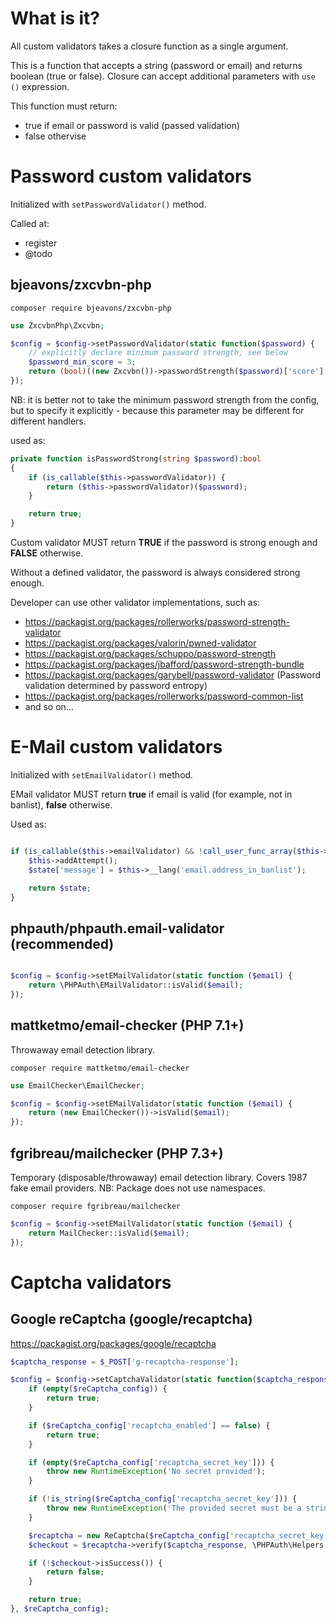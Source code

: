 # What is it?

All custom validators takes a closure function as a single argument.

This is a function that accepts a string (password or email) and returns boolean (true or false).
Closure can accept additional parameters with `use ()` expression.

This function must return:
- true if email or password is valid (passed validation)
- false othervise

# Password custom validators

Initialized with `setPasswordValidator()` method.

Called at:
- register
- @todo

## bjeavons/zxcvbn-php

`composer require bjeavons/zxcvbn-php`

```php
use ZxcvbnPhp\Zxcvbn;

$config = $config->setPasswordValidator(static function($password) {
    // explicitly declare minimum password strength, see below
    $password_min_score = 3;
    return (bool)((new Zxcvbn())->passwordStrength($password)['score'] >= $password_min_score));
});
```
NB: it is better not to take the minimum password strength from the config, but to specify it explicitly - because this parameter may be different for different handlers.

used as:

```php
private function isPasswordStrong(string $password):bool
{
    if (is_callable($this->passwordValidator)) {
        return ($this->passwordValidator)($password);
    }

    return true;
}
```

Custom validator MUST return **TRUE** if the password is strong enough and **FALSE** otherwise.

Without a defined validator, the password is always considered strong enough.

Developer can use other validator implementations, such as:

- https://packagist.org/packages/rollerworks/password-strength-validator
- https://packagist.org/packages/valorin/pwned-validator
- https://packagist.org/packages/schuppo/password-strength
- https://packagist.org/packages/jbafford/password-strength-bundle
- https://packagist.org/packages/garybell/password-validator (Password validation determined by password entropy)
- https://packagist.org/packages/rollerworks/password-common-list
- and so on...

# E-Mail custom validators

Initialized with `setEmailValidator()` method.

EMail validator MUST return **true** if email is valid (for example, not in banlist), **false** otherwise.

Used as:
```php

if (is_callable($this->emailValidator) && !call_user_func_array($this->emailValidator, [ $email ])) {
    $this->addAttempt();
    $state['message'] = $this->__lang('email.address_in_banlist');

    return $state;
}
```

## phpauth/phpauth.email-validator (recommended)

```php

$config = $config->setEMailValidator(static function ($email) {
    return \PHPAuth\EMailValidator::isValid($email);
});


```
## mattketmo/email-checker (PHP 7.1+)

Throwaway email detection library.

`composer require mattketmo/email-checker`

```php
use EmailChecker\EmailChecker;

$config = $config->setEMailValidator(static function ($email) {
    return (new EmailChecker())->isValid($email);
});
```

## fgribreau/mailchecker (PHP 7.3+)

Temporary (disposable/throwaway) email detection library. Covers 1987 fake email providers.
NB: Package does not use namespaces.

`composer require fgribreau/mailchecker`

```php
$config = $config->setEMailValidator(static function ($email) {
    return MailChecker::isValid($email);
});
```

# Captcha validators

## Google reCaptcha (google/recaptcha)

https://packagist.org/packages/google/recaptcha

```php
$captcha_response = $_POST['g-recaptcha-response'];

$config = $config->setCaptchaValidator(static function($captcha_response) use ($reCaptcha_config) {
    if (empty($reCaptcha_config)) {
        return true;
    }

    if ($reCaptcha_config['recaptcha_enabled'] == false) {
        return true;
    }

    if (empty($reCaptcha_config['recaptcha_secret_key'])) {
        throw new RuntimeException('No secret provided');
    }

    if (!is_string($reCaptcha_config['recaptcha_secret_key'])) {
        throw new RuntimeException('The provided secret must be a string');
    }

    $recaptcha = new ReCaptcha($reCaptcha_config['recaptcha_secret_key']);
    $checkout = $recaptcha->verify($captcha_response, \PHPAuth\Helpers::getIp());

    if (!$checkout->isSuccess()) {
        return false;
    }

    return true;
}, $reCaptcha_config);
```



